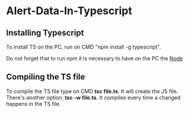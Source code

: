# Alert-Data-In-Typescript

## Installing Typescript

To install TS on the PC, run on CMD "npm install -g typescript".

Do not forget that to run npm it is necessary to have on the PC the [Node](https://www.nodejs.org)

## Compiling the TS file

To compile the TS file type on CMD **tsc file.ts**. It will create the JS file.
There's another option: **tsc -w file.ts**. It compiles every time a changed happens in the TS file.
